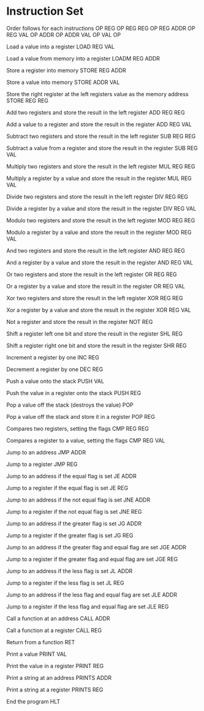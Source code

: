 # Instruction Set

Order follows for each instructions
OP REG
OP REG REG
OP REG ADDR
OP REG VAL
OP ADDR
OP ADDR VAL
OP VAL
OP

Load a value into a register
LOAD REG VAL

Load a value from memory into a register
LOADM REG ADDR

Store a register into memory
STORE REG ADDR

Store a value into memory
STORE ADDR VAL

Store the right register at the left registers value as the memory address
STORE REG REG

Add two registers and store the result in the left register
ADD REG REG

Add a value to a register and store the result in the register
ADD REG VAL

Subtract two registers and store the result in the left register
SUB REG REG

Subtract a value from a register and store the result in the register
SUB REG VAL

Multiply two registers and store the result in the left register
MUL REG REG

Multiply a register by a value and store the result in the register
MUL REG VAL

Divide two registers and store the result in the left register
DIV REG REG

Divide a register by a value and store the result in the register
DIV REG VAL

Modulo two registers and store the result in the left register
MOD REG REG

Modulo a register by a value and store the result in the register
MOD REG VAL

And two registers and store the result in the left register
AND REG REG

And a register by a value and store the result in the register
AND REG VAL

Or two registers and store the result in the left register
OR REG REG

Or a register by a value and store the result in the register
OR REG VAL

Xor two registers and store the result in the left register
XOR REG REG

Xor a register by a value and store the result in the register
XOR REG VAL

Not a register and store the result in the register
NOT REG

Shift a register left one bit and store the result in the register
SHL REG

Shift a register right one bit and store the result in the register
SHR REG

Increment a register by one
INC REG

Decrement a register by one
DEC REG

Push a value onto the stack
PUSH VAL

Push the value in a register onto the stack
PUSH REG

Pop a value off the stack (destroys the value)
POP

Pop a value off the stack and store it in a register
POP REG

Compares two registers, setting the flags
CMP REG REG

Compares a register to a value, setting the flags
CMP REG VAL

Jump to an address
JMP ADDR

Jump to a register
JMP REG

Jump to an address if the equal flag is set
JE ADDR

Jump to a register if the equal flag is set
JE REG

Jump to an address if the not equal flag is set
JNE ADDR

Jump to a register if the not equal flag is set
JNE REG

Jump to an address if the greater flag is set
JG ADDR

Jump to a register if the greater flag is set
JG REG

Jump to an address if the greater flag and equal flag are set
JGE ADDR

Jump to a register if the greater flag and equal flag are set
JGE REG

Jump to an address if the less flag is set
JL ADDR

Jump to a register if the less flag is set
JL REG

Jump to an address if the less flag and equal flag are set
JLE ADDR

Jump to a register if the less flag and equal flag are set
JLE REG

Call a function at an address
CALL ADDR

Call a function at a register
CALL REG

Return from a function
RET

Print a value
PRINT VAL

Print the value in a register
PRINT REG

Print a string at an address
PRINTS ADDR

Print a string at a register
PRINTS REG

End the program
HLT
